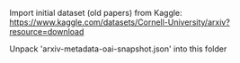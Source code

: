 Import initial dataset (old papers) from Kaggle:
https://www.kaggle.com/datasets/Cornell-University/arxiv?resource=download

Unpack 'arxiv-metadata-oai-snapshot.json' into this folder